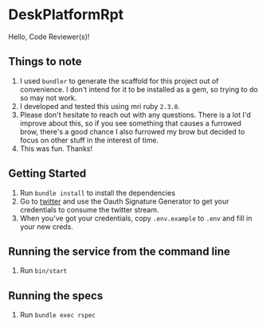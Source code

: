 # DeskPlatformRpt

Hello, Code Reviewer(s)! 

## Things to note
1. I used `bundler` to generate the scaffold for this project out of convenience. I don't intend for it to be installed as a gem, so trying to do so may not work.
2. I developed and tested this using mri ruby `2.3.0`.
3. Please don't hesitate to reach out with any questions. There is a lot I'd improve about this, so if you see something that causes a furrowed brow, there's a good chance I also furrowed my brow but decided to focus on other stuff in the interest of time.
4. This was fun. Thanks!

## Getting Started
1. Run `bundle install` to install the dependencies
2. Go to [twitter](https://dev.twitter.com/streaming/reference/get/statuses/sample) and use the Oauth Signature Generator to get your credentials to consume the twitter stream.
3. When you've got your credentials, copy `.env.example` to `.env` and fill in your new creds.

## Running the service from the command line
1. Run `bin/start`

## Running the specs
1. Run `bundle exec rspec`
